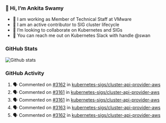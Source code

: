 ### 👋 Hi, I’m Ankita Swamy 

- 💼 I am working as Member of Technical Staff at VMware
- 👀 I am an active contributor to SIG cluster lifecycle 
- 💞️ I’m looking to collaborate on Kubernetes and SIGs
- 💬 You can reach me out on Kubernetes Slack with handle @swan

### GitHub Stats
![Github stats](https://github-readme-stats.vercel.app/api?username=Ankitasw&count_private=true&show_icons=true&theme=tokyonight)

### GitHub Activity 
<!--START_SECTION:activity-->
1. 🗣 Commented on [#3162](https://github.com/kubernetes-sigs/cluster-api-provider-aws/issues/3162) in [kubernetes-sigs/cluster-api-provider-aws](https://github.com/kubernetes-sigs/cluster-api-provider-aws)
2. 🗣 Commented on [#3161](https://github.com/kubernetes-sigs/cluster-api-provider-aws/issues/3161) in [kubernetes-sigs/cluster-api-provider-aws](https://github.com/kubernetes-sigs/cluster-api-provider-aws)
3. 🗣 Commented on [#3161](https://github.com/kubernetes-sigs/cluster-api-provider-aws/issues/3161) in [kubernetes-sigs/cluster-api-provider-aws](https://github.com/kubernetes-sigs/cluster-api-provider-aws)
4. 🗣 Commented on [#3163](https://github.com/kubernetes-sigs/cluster-api-provider-aws/issues/3163) in [kubernetes-sigs/cluster-api-provider-aws](https://github.com/kubernetes-sigs/cluster-api-provider-aws)
5. 🗣 Commented on [#3162](https://github.com/kubernetes-sigs/cluster-api-provider-aws/issues/3162) in [kubernetes-sigs/cluster-api-provider-aws](https://github.com/kubernetes-sigs/cluster-api-provider-aws)
<!--END_SECTION:activity-->
